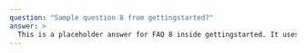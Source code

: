 ```yaml
---
question: "Sample question 8 from gettingstarted?"
answer: >
  This is a placeholder answer for FAQ 8 inside gettingstarted. It uses proper YAML block formatting to avoid any parsing issues.
---
```

